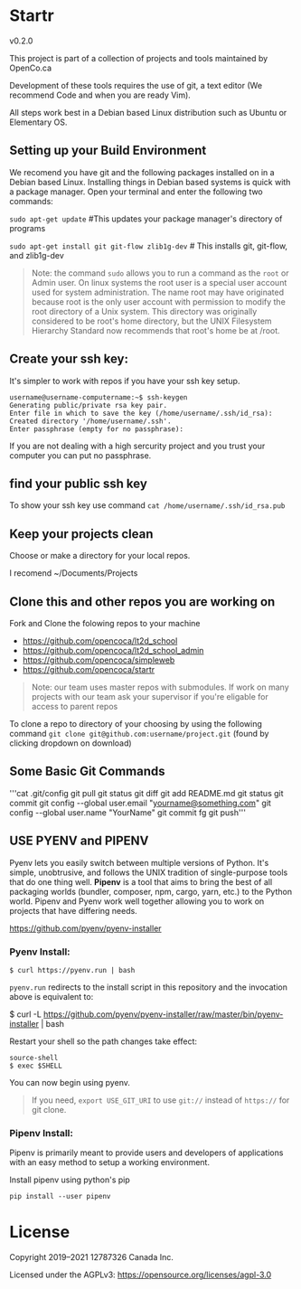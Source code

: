 # Startr
v0.2.0

This project is part of a collection of projects and tools maintained by OpenCo.ca

Development of these tools requires the use of git, a text editor (We recommend Code and when you are ready Vim).

All steps work best in a Debian based Linux distribution such as Ubuntu or Elementary OS.



## Setting up your Build Environment 

We recomend you have git and the following packages installed on in a Debian based Linux. 
Installing things in Debian based systems is quick with a package manager. Open your terminal and enter the following two commands:

`sudo apt-get update` #This updates your package manager's directory of programs

`sudo apt-get install git git-flow zlib1g-dev` # This installs git, git-flow, and zlib1g-dev

> Note: the command `sudo` allows you to run a command as the `root` or Admin user. On linux systems the root user is a special user account used for system administration. The name root may have originated because root is the only user account with permission to modify the root directory of a Unix system. This directory was originally considered to be root's home directory, but the UNIX Filesystem Hierarchy Standard now recommends that root's home be at /root.



## Create your ssh key:

It's simpler to work with repos if you have your ssh key setup. 

```
username@username-computername:~$ ssh-keygen
Generating public/private rsa key pair.
Enter file in which to save the key (/home/username/.ssh/id_rsa):                     
Created directory '/home/username/.ssh'.
Enter passphrase (empty for no passphrase): 
```

If you are not dealing with a high sercurity project and you trust your computer you can put no passphrase.

## find your public ssh key 

To show your ssh key use command  `cat /home/username/.ssh/id_rsa.pub`

## Keep your projects clean

Choose or make a directory for your local repos.

I recomend ~/Documents/Projects

## Clone this and other repos you are working on

Fork and Clone the folowing repos to your machine

* https://github.com/opencoca/lt2d_school
* https://github.com/opencoca/lt2d_school_admin
* https://github.com/opencoca/simpleweb
* https://github.com/opencoca/startr

> Note: our team uses master repos with submodules. If work on many projects with our team ask your supervisor if you're eligable for access to parent repos

To clone a repo to directory of your choosing by using the following command
`git clone git@github.com:username/project.git` (found by clicking dropdown on download)

## Some Basic Git Commands

'''cat .git/config
git pull
git status 
git diff
git add README.md 
git status
git commit
git config --global user.email "yourname@something.com"
git config --global user.name "YourName"
git commit
fg
git push'''


## USE PYENV and PIPENV

Pyenv lets you easily switch between multiple versions of Python. It's simple, unobtrusive, and follows the UNIX tradition of single-purpose tools that do one thing well. **Pipenv** is a tool that aims to bring the best of all packaging worlds (bundler, composer, npm, cargo, yarn, etc.) to the Python world. Pipenv and Pyenv work well together allowing you to work on projects that  have differing needs.

https://github.com/pyenv/pyenv-installer

### Pyenv Install:

```source-shell
$ curl https://pyenv.run | bash
```

`pyenv.run` redirects to the install script in this repository and the invocation above is equivalent to:

$ curl -L https://github.com/pyenv/pyenv-installer/raw/master/bin/pyenv-installer | bash

Restart your shell so the path changes take effect:

```
source-shell
$ exec $SHELL
```

You can now begin using pyenv.

> If you need, `export USE_GIT_URI` to use `git://` instead of `https://` for git clone.

### Pipenv Install:

Pipenv is primarily meant to provide users and developers of applications with an easy method to setup a working environment. 

Install pipenv using python's pip

`pip install --user pipenv`



# License
Copyright 2019–2021 12787326 Canada Inc.

Licensed under the AGPLv3: https://opensource.org/licenses/agpl-3.0
